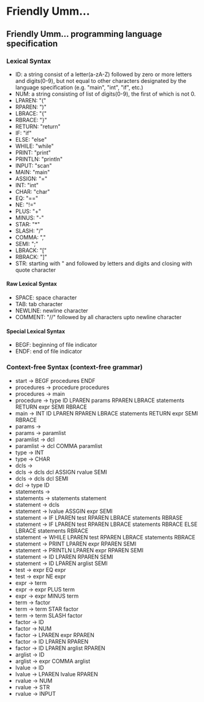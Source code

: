 # Friendly Umm...

## Friendly Umm... programming language specification

### Lexical Syntax
* ID: a string consist of a letter(a-zA-Z) followed by zero or more letters and digits(0-9), but not equal to other characters designated by the language specification (e.g. "main", "int", "if", etc.)
* NUM: a string consisting of list of digits(0-9), the first of which is not 0.
* LPAREN: "("
* RPAREN: ")"
* LBRACE: "{"
* RBRACE: "}"
* RETURN: "return"
* IF: "if"
* ELSE: "else"
* WHILE: "while"
* PRINT: "print"
* PRINTLN: "println"
* INPUT: "scan"
* MAIN: "main"
* ASSIGN: "="
* INT: "int"
* CHAR: "char"
* EQ: "=="
* NE: "!="
* PLUS: "+"
* MINUS: "-"
* STAR: "*"
* SLASH: "/"
* COMMA: ","
* SEMI: ";"
* LBRACK: "["
* RBRACK: "]"
* STR: starting with " and followed by letters and digits and closing with quote character

#### Raw Lexical Syntax
* SPACE: space character
* TAB: tab character
* NEWLINE: newline character
* COMMENT: "//" followed by all characters upto newline character

#### Special Lexical Syntax
* BEGF: beginning of file indicator
* ENDF: end of file indicator

### Context-free Syntax (context-free grammar)
* start -> BEGF procedures ENDF
* procedures -> procedure procedures
* procedures -> main
* procedure -> type ID LPAREN params RPAREN LBRACE statements RETURN expr SEMI RBRACE
* main -> INT ID LPAREN RPAREN LBRACE statements RETURN expr SEMI RBRACE
* params ->
* params -> paramlist
* paramlist -> dcl
* paramlist -> dcl COMMA paramlist
* type -> INT
* type -> CHAR
* dcls ->
* dcls -> dcls dcl ASSIGN rvalue SEMI
* dcls -> dcls dcl SEMI
* dcl -> type ID
* statements ->
* statements -> statements statement
* statement -> dcls
* statement -> lvalue ASSGIN expr SEMI
* statement -> IF LPAREN test RPAREN LBRACE statements RBRASE
* statement -> IF LPAREN test RPAREN LBRACE statements RBRACE ELSE LBRACE statements RBRACE
* statement -> WHILE LPAREN test RPAREN LBRACE statements RBRACE
* statement -> PRINT LPAREN expr RPAREN SEMI
* statement -> PRINTLN LPAREN expr RPAREN SEMI
* statement -> ID LPAREN RPAREN SEMI
* statement -> ID LPAREN arglist SEMI
* test -> expr EQ expr
* test -> expr NE expr
* expr -> term
* expr -> expr PLUS term
* expr -> expr MINUS term
* term -> factor
* term -> term STAR factor
* term -> term SLASH factor
* factor -> ID
* factor -> NUM
* factor -> LPAREN expr RPAREN
* factor -> ID LPAREN RPAREN
* factor -> ID LPAREN arglist RPAREN
* arglist -> ID
* arglist -> expr COMMA arglist
* lvalue -> ID
* lvalue -> LPAREN lvalue RPAREN
* rvalue -> NUM
* rvalue -> STR
* rvalue -> INPUT
